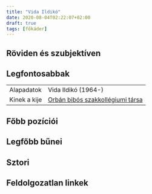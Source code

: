 ```yaml
---
title: "Vida Ildikó"
date: 2020-08-04T02:22:07+02:00
draft: true
tags: [főkáder]
---
```


## Röviden és szubjektíven



## Legfontosabbak

|                           |                                                                    |
| :---                      | :----                                                              |
| Alapadatok                | Vida Ildikó (1964-)                                                |
| Kinek a kije              | [Orbán bibós szakkollégiumi társa](../orban-viktor)                |

## Főbb pozíciói


## Legfőbb bűnei



## Sztori

## Feldolgozatlan linkek
